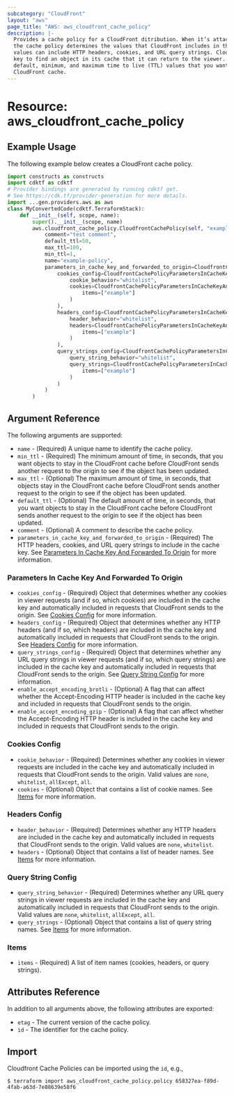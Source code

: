 ```yaml
---
subcategory: "CloudFront"
layout: "aws"
page_title: "AWS: aws_cloudfront_cache_policy"
description: |-
  Provides a cache policy for a CloudFront ditribution. When it’s attached to a cache behavior,
  the cache policy determines the values that CloudFront includes in the cache key. These
  values can include HTTP headers, cookies, and URL query strings. CloudFront uses the cache
  key to find an object in its cache that it can return to the viewer. It also determines the
  default, minimum, and maximum time to live (TTL) values that you want objects to stay in the
  CloudFront cache.
---
```


# Resource: aws_cloudfront_cache_policy

## Example Usage

The following example below creates a CloudFront cache policy.

```python
import constructs as constructs
import cdktf as cdktf
# Provider bindings are generated by running cdktf get.
# See https://cdk.tf/provider-generation for more details.
import ...gen.providers.aws as aws
class MyConvertedCode(cdktf.TerraformStack):
    def __init__(self, scope, name):
        super().__init__(scope, name)
        aws.cloudfront_cache_policy.CloudfrontCachePolicy(self, "example",
            comment="test comment",
            default_ttl=50,
            max_ttl=100,
            min_ttl=1,
            name="example-policy",
            parameters_in_cache_key_and_forwarded_to_origin=CloudfrontCachePolicyParametersInCacheKeyAndForwardedToOrigin(
                cookies_config=CloudfrontCachePolicyParametersInCacheKeyAndForwardedToOriginCookiesConfig(
                    cookie_behavior="whitelist",
                    cookies=CloudfrontCachePolicyParametersInCacheKeyAndForwardedToOriginCookiesConfigCookies(
                        items=["example"]
                    )
                ),
                headers_config=CloudfrontCachePolicyParametersInCacheKeyAndForwardedToOriginHeadersConfig(
                    header_behavior="whitelist",
                    headers=CloudfrontCachePolicyParametersInCacheKeyAndForwardedToOriginHeadersConfigHeaders(
                        items=["example"]
                    )
                ),
                query_strings_config=CloudfrontCachePolicyParametersInCacheKeyAndForwardedToOriginQueryStringsConfig(
                    query_string_behavior="whitelist",
                    query_strings=CloudfrontCachePolicyParametersInCacheKeyAndForwardedToOriginQueryStringsConfigQueryStrings(
                        items=["example"]
                    )
                )
            )
        )
```

## Argument Reference

The following arguments are supported:

* `name` - (Required) A unique name to identify the cache policy.
* `min_ttl` - (Required) The minimum amount of time, in seconds, that you want objects to stay in the CloudFront cache before CloudFront sends another request to the origin to see if the object has been updated.
* `max_ttl` - (Optional) The maximum amount of time, in seconds, that objects stay in the CloudFront cache before CloudFront sends another request to the origin to see if the object has been updated.
* `default_ttl` - (Optional) The default amount of time, in seconds, that you want objects to stay in the CloudFront cache before CloudFront sends another request to the origin to see if the object has been updated.
* `comment` - (Optional) A comment to describe the cache policy.
* `parameters_in_cache_key_and_forwarded_to_origin` - (Required) The HTTP headers, cookies, and URL query strings to include in the cache key. See [Parameters In Cache Key And Forwarded To Origin](#parameters-in-cache-key-and-forwarded-to-origin) for more information.

### Parameters In Cache Key And Forwarded To Origin

* `cookies_config` - (Required) Object that determines whether any cookies in viewer requests (and if so, which cookies) are included in the cache key and automatically included in requests that CloudFront sends to the origin. See [Cookies Config](#cookies-config) for more information.
* `headers_config` - (Required) Object that determines whether any HTTP headers (and if so, which headers) are included in the cache key and automatically included in requests that CloudFront sends to the origin. See [Headers Config](#headers-config) for more information.
* `query_strings_config` - (Required) Object that determines whether any URL query strings in viewer requests (and if so, which query strings) are included in the cache key and automatically included in requests that CloudFront sends to the origin. See [Query String Config](#query-string-config) for more information.
* `enable_accept_encoding_brotli` - (Optional) A flag that can affect whether the Accept-Encoding HTTP header is included in the cache key and included in requests that CloudFront sends to the origin.
* `enable_accept_encoding_gzip` - (Optional) A flag that can affect whether the Accept-Encoding HTTP header is included in the cache key and included in requests that CloudFront sends to the origin.

### Cookies Config

* `cookie_behavior` - (Required) Determines whether any cookies in viewer requests are included in the cache key and automatically included in requests that CloudFront sends to the origin. Valid values are `none`, `whitelist`, `allExcept`, `all`.
* `cookies` - (Optional) Object that contains a list of cookie names. See [Items](#items) for more information.

### Headers Config

* `header_behavior` - (Required) Determines whether any HTTP headers are included in the cache key and automatically included in requests that CloudFront sends to the origin. Valid values are `none`, `whitelist`.
* `headers` - (Optional) Object that contains a list of header names. See [Items](#items) for more information.

### Query String Config

* `query_string_behavior` - (Required) Determines whether any URL query strings in viewer requests are included in the cache key and automatically included in requests that CloudFront sends to the origin. Valid values are `none`, `whitelist`, `allExcept`, `all`.
* `query_strings` - (Optional) Object that contains a list of query string names. See [Items](#items) for more information.

### Items

* `items` - (Required) A list of item names (cookies, headers, or query strings).

## Attributes Reference

In addition to all arguments above, the following attributes are exported:

* `etag` - The current version of the cache policy.
* `id` - The identifier for the cache policy.

## Import

Cloudfront Cache Policies can be imported using the `id`, e.g.,

```
$ terraform import aws_cloudfront_cache_policy.policy 658327ea-f89d-4fab-a63d-7e88639e58f6
```

<!-- cache-key: cdktf-0.17.0-pre.15 input-f9e9110095e5d714e66673346bb0ac5ab5a57285b42d8bc5f27fac49f24b2d3e -->